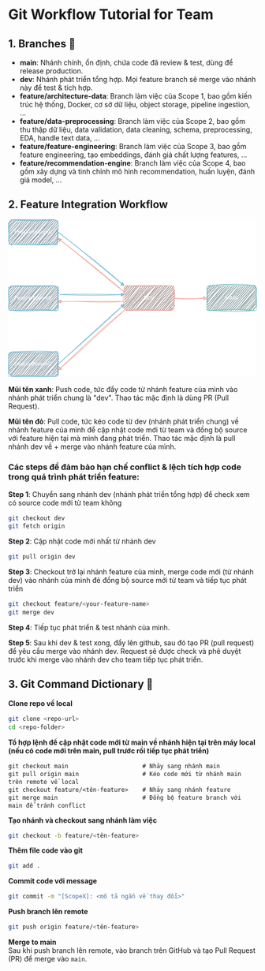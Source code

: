 # Git Workflow Tutorial for Team

## 1. Branches 🌿
- **main**: Nhánh chính, ổn định, chứa code đã review & test, dùng để release production.
- **dev**: Nhánh phát triển tổng hợp. Mọi feature branch sẽ merge vào nhánh này để test & tích hợp.
- **feature/architecture-data**: Branch làm việc của Scope 1, bao gồm kiến trúc hệ thống, Docker, cơ sở dữ liệu, object storage, pipeline ingestion, ...
- **feature/data-preprocessing**: Branch làm việc của Scope 2, bao gồm thu thập dữ liệu, data validation, data cleaning, schema, preprocessing, EDA, handle text data, ...
- **feature/feature-engineering**: Branch làm việc của Scope 3, bao gồm feature engineering, tạo embeddings, đánh giá chất lượng features, ...
- **feature/recommendation-engine**: Branch làm việc của Scope 4, bao gồm xây dựng và tinh chỉnh mô hình recommendation, huấn luyện, đánh giá model, ...



## 2. Feature Integration Workflow
![feature_integration_workflow](https://github.com/mjngxwnj/Paper-Submission-Recommendation-System/blob/main/docs/images/feature_integration_workflow.png)  

**Mũi tên xanh**: Push code, tức đẩy code từ nhánh feature của mình vào nhánh phát triển chung là "dev". Thao tác mặc định là dùng PR (Pull Request).  

**Mũi tên đỏ**: Pull code, tức kéo code từ dev (nhánh phát triển chung) về nhánh feature của mình để cập nhật code mới từ team và đồng bộ source với feature hiện tại mà mình đang phát triển. Thao tác mặc định là pull nhánh dev về + merge vào nhánh feature của mình.


### Các steps để đảm bảo hạn chế conflict & lệch tích hợp code trong quá trình phát triển feature:  

**Step 1**: Chuyển sang nhánh dev (nhánh phát triển tổng hợp) để check xem có source code mới từ team không
```bash
git checkout dev
git fetch origin
```
**Step 2**: Cập nhật code mới nhất từ nhánh dev
```bash
git pull origin dev
```
**Step 3**: Checkout trở lại nhánh feature của mình, merge code mới (từ nhánh dev) vào nhánh của mình đẻ đồng bộ source mới từ team và tiếp tục phát triển
```bash
git checkout feature/<your-feature-name>
git merge dev
```
**Step 4**: Tiếp tục phát triển & test nhánh của mình.  

**Step 5**: Sau khi dev & test xong, đẩy lên github, sau đó tạo PR (pull request) để yêu cầu merge vào nhánh dev. Request sẽ được check và phê duyệt trước khi merge vào nhánh dev cho team tiếp tục phát triển.

## 3. Git Command Dictionary 📖
**Clone repo về local**  

```bash
git clone <repo-url>
cd <repo-folder>
```

**Tổ hợp lệnh để cập nhật code mới từ main về nhánh hiện tại trên máy local (nếu có code mới trên main, pull trước rồi tiếp tục phát triển)**
```
git checkout main                     # Nhảy sang nhánh main
git pull origin main                  # Kéo code mới từ nhánh main trên remote về local
git checkout feature/<tên-feature>    # Nhảy sang nhánh feature
git merge main                        # Đồng bộ feature branch với main để tránh conflict
```

**Tạo nhánh và checkout sang nhánh làm việc**
```bash
git checkout -b feature/<tên-feature>
```

**Thêm file code vào git**
```bash
git add .
```

**Commit code với message**
```bash
git commit -m "[ScopeX]: <mô tả ngắn về thay đổi>"
```

**Push branch lên remote**
```bash
git push origin feature/<tên-feature>
```

**Merge to main**  
Sau khi push branch lên remote, vào branch trên GitHub và tạo Pull Request (PR) để merge vào `main`.  
